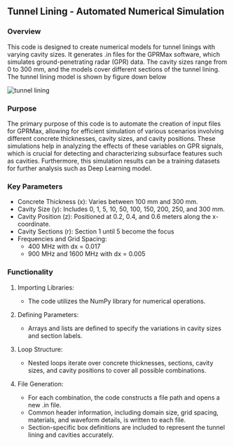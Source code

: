 ## Tunnel Lining - Automated Numerical Simulation

### Overview

This code is designed to create numerical models for tunnel linings with varying cavity sizes. It generates .in files for the GPRMax software, which simulates ground-penetrating radar (GPR) data. The cavity sizes range from 0 to 300 mm, and the models cover different sections of the tunnel lining. The tunnel lining model is shown by figure down below

![tunnel lining](assets/pict1.png)

### Purpose

The primary purpose of this code is to automate the creation of input files for GPRMax, allowing for efficient simulation of various scenarios involving different concrete thicknesses, cavity sizes, and cavity positions. These simulations help in analyzing the effects of these variables on GPR signals, which is crucial for detecting and characterizing subsurface features such as cavities. Furthermore, this simulation results can be a training datasets for further analysis such as Deep Learning model.

### Key Parameters

- Concrete Thickness (x): Varies between 100 mm and 300 mm.
- Cavity Size (y): Includes 0, 1, 5, 10, 50, 100, 150, 200, 250, and 300 mm.
- Cavity Position (z): Positioned at 0.2, 0.4, and 0.6 meters along the x-coordinate.
- Cavity Sections (r): Section 1 until 5 become the focus
- Frequencies and Grid Spacing:
    - 400 MHz with dx = 0.017
    - 900 MHz and 1600 MHz with dx = 0.005

### Functionality

1. Importing Libraries:

    - The code utilizes the NumPy library for numerical operations.

2. Defining Parameters:

    - Arrays and lists are defined to specify the variations in cavity sizes and section labels.

3. Loop Structure:

    - Nested loops iterate over concrete thicknesses, sections, cavity sizes, and cavity positions to cover all possible combinations.

4. File Generation:

    - For each combination, the code constructs a file path and opens a new .in file.
    - Common header information, including domain size, grid spacing, materials, and waveform details, is written to each file.
    - Section-specific box definitions are included to represent the tunnel lining and cavities accurately.
